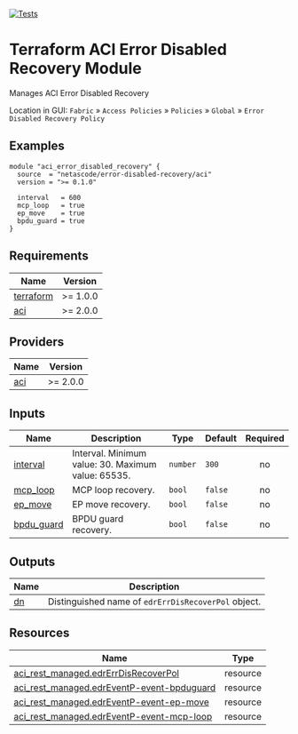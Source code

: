 <!-- BEGIN_TF_DOCS -->
[![Tests](https://github.com/netascode/terraform-aci-error-disabled-recovery/actions/workflows/test.yml/badge.svg)](https://github.com/netascode/terraform-aci-error-disabled-recovery/actions/workflows/test.yml)

# Terraform ACI Error Disabled Recovery Module

Manages ACI Error Disabled Recovery

Location in GUI:
`Fabric` » `Access Policies` » `Policies` » `Global` » `Error Disabled Recovery Policy`

## Examples

```hcl
module "aci_error_disabled_recovery" {
  source  = "netascode/error-disabled-recovery/aci"
  version = ">= 0.1.0"

  interval   = 600
  mcp_loop   = true
  ep_move    = true
  bpdu_guard = true
}
```

## Requirements

| Name | Version |
|------|---------|
| <a name="requirement_terraform"></a> [terraform](#requirement\_terraform) | >= 1.0.0 |
| <a name="requirement_aci"></a> [aci](#requirement\_aci) | >= 2.0.0 |

## Providers

| Name | Version |
|------|---------|
| <a name="provider_aci"></a> [aci](#provider\_aci) | >= 2.0.0 |

## Inputs

| Name | Description | Type | Default | Required |
|------|-------------|------|---------|:--------:|
| <a name="input_interval"></a> [interval](#input\_interval) | Interval. Minimum value: 30. Maximum value: 65535. | `number` | `300` | no |
| <a name="input_mcp_loop"></a> [mcp\_loop](#input\_mcp\_loop) | MCP loop recovery. | `bool` | `false` | no |
| <a name="input_ep_move"></a> [ep\_move](#input\_ep\_move) | EP move recovery. | `bool` | `false` | no |
| <a name="input_bpdu_guard"></a> [bpdu\_guard](#input\_bpdu\_guard) | BPDU guard recovery. | `bool` | `false` | no |

## Outputs

| Name | Description |
|------|-------------|
| <a name="output_dn"></a> [dn](#output\_dn) | Distinguished name of `edrErrDisRecoverPol` object. |

## Resources

| Name | Type |
|------|------|
| [aci_rest_managed.edrErrDisRecoverPol](https://registry.terraform.io/providers/CiscoDevNet/aci/latest/docs/resources/rest_managed) | resource |
| [aci_rest_managed.edrEventP-event-bpduguard](https://registry.terraform.io/providers/CiscoDevNet/aci/latest/docs/resources/rest_managed) | resource |
| [aci_rest_managed.edrEventP-event-ep-move](https://registry.terraform.io/providers/CiscoDevNet/aci/latest/docs/resources/rest_managed) | resource |
| [aci_rest_managed.edrEventP-event-mcp-loop](https://registry.terraform.io/providers/CiscoDevNet/aci/latest/docs/resources/rest_managed) | resource |
<!-- END_TF_DOCS -->